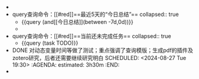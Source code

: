 -
- query查询命令：[[#red]]==最近5天的“今日总结”==
  collapsed:: true
	- {{query (and[[今日总结]](between -7d,0d))}}
	-
- query查询命令：[[#red]]==当前还未完成任务==
  collapsed:: true
	- {{query (task TODO)}}
- DONE 对动态变量时间等做了测试；重点强调了查询模版；生成pdf的插件及zotero研究，后者还需要继续研究明白
  SCHEDULED: <2024-08-27 Tue 19:30>
  :AGENDA:
  estimated: 3h30m
  :END:
-